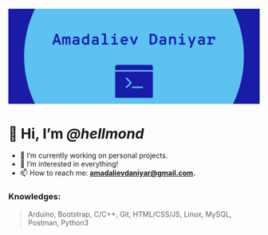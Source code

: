 ![image](/assets/images/logo.png)
# 👋 Hi, I’m _@hellmond_
- 🔭 I’m currently working on personal projects.
- 👀 I’m interested in everything!
- 📫 How to reach me: **amadalievdaniyar@gmail.com.**

### Knowledges:
> Arduino, Bootstrap, C/C++, Git, HTML/CSS/JS, Linux, MySQL, Postman, Python3
